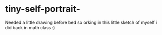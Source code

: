 # tiny-self-portrait-

Needed a little drawing before bed so orking in this little sketch of myself i did back in math class :)
